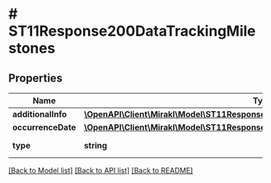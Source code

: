 # # ST11Response200DataTrackingMilestones

## Properties

Name | Type | Description | Notes
------------ | ------------- | ------------- | -------------
**additionalInfo** | [**\OpenAPI\Client\Mirakl\Model\ST11Response200DataTrackingMilestonesAdditionalInfo**](ST11Response200DataTrackingMilestonesAdditionalInfo.md) |  | [optional]
**occurrenceDate** | [**\OpenAPI\Client\Mirakl\Model\ST11Response200DataTrackingMilestonesOccurrenceDate**](ST11Response200DataTrackingMilestonesOccurrenceDate.md) |  | [optional]
**type** | **string** | Type of milestone | [optional]

[[Back to Model list]](../../README.md#models) [[Back to API list]](../../README.md#endpoints) [[Back to README]](../../README.md)
